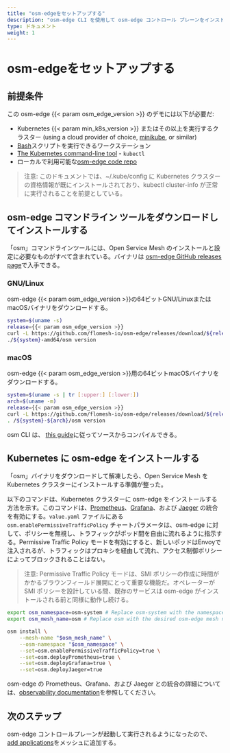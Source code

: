 ```yaml
---
title: "osm-edgeをセットアップする"
description: "osm-edge CLI を使用して osm-edge コントロール プレーンをインストールする"
type: ドキュメント
weight: 1
---
```


# osm-edgeをセットアップする

## 前提条件
この osm-edge {{< param osm_edge_version >}} のデモには以下が必要だ:
  - Kubernetes {{< param min_k8s_version >}} またはその以上を実行するクラスター (using a cloud provider of choice, [minikube](https://minikube.sigs.k8s.io/docs/start/), or similar)
  - [Bash](https://en.wikipedia.org/wiki/Bash_(Unix_shell))スクリプトを実行できるワークステーション
  - [The Kubernetes command-line tool](https://kubernetes.io/docs/tasks/tools/#kubectl) - `kubectl`
  - ローカルで利用可能な[osm-edge code repo](https://github.com/flomesh-io/osm-edge/) 

> 注意: このドキュメントでは、~/.kube/config に Kubernetes クラスターの資格情報が既にインストールされており、kubectl cluster-info が正常に実行されることを前提としている。



## osm-edge コマンドライン ツールをダウンロードしてインストールする

「osm」コマンドラインツールには、Open Service Mesh のインストールと設定に必要なものがすべて含まれている。バイナリは [osm-edge GitHub releases page](https://github.com/flomesh-io/osm-edge/releases/)で入手できる。
### GNU/Linux

osm-edge {{< param osm_edge_version >}}の64ビットGNU/LinuxまたはmacOSバイナリをダウンロードする。

```bash
system=$(uname -s)
release={{< param osm_edge_version >}}
curl -L https://github.com/flomesh-io/osm-edge/releases/download/${release}/osm-${release}-${system}-amd64.tar.gz | tar -vxzf -
./${system}-amd64/osm version
```

### macOS

osm-edge {{< param osm_edge_version >}}用の64ビットmacOSバイナリをダウンロードする。

```bash
system=$(uname -s | tr [:upper:] [:lower:])
arch=$(uname -m)
release={{< param osm_edge_version >}}
curl -L https://github.com/flomesh-io/osm-edge/releases/download/${release}/osm-edge-${release}-${system}-${arch}.tar.gz | tar -vxzf -
. /${system}-${arch}/osm version
```

osm CLI は、 [this guide](/docs/guides/cli)に従ってソースからコンパイルできる。

## Kubernetes に osm-edge をインストールする

「osm」バイナリをダウンロードして解凍したら、Open Service Mesh を Kubernetes クラスターにインストールする準備が整った。

以下のコマンドは、Kubernetes クラスターに osm-edge をインストールする方法を示す。このコマンドは、[Prometheus](https://github.com/prometheus/prometheus)、[Grafana](https://github.com/grafana/grafana)、および [Jaeger](https://github.com/jaegertracing/jaeger) の統合を有効にする。`value.yaml` ファイルにある `osm.enablePermissiveTrafficPolicy` チャートパラメータは、osm-edge に対して、ポリシーを無視し、トラフィックがポッド間を自由に流れるように指示する。Permissive Traffic Policy モードを有効にすると、新しいポッドはEnvoyで注入されるが、トラフィックはプロキシを経由して流れ、アクセス制御ポリシーによってブロックされることはない。

> 注意: Permissive Traffic Policy モードは、SMI ポリシーの作成に時間がかかるブラウンフィールド展開にとって重要な機能だ。オペレーターが SMI ポリシーを設計している間、既存のサービスは osm-edge がインストールされる前と同様に動作し続ける。

```bash
export osm_namespace=osm-system # Replace osm-system with the namespace where osm-edge will be installed
export osm_mesh_name=osm # Replace osm with the desired osm-edge mesh name

osm install \
    --mesh-name "$osm_mesh_name" \
    --osm-namespace "$osm_namespace" \
    --set=osm.enablePermissiveTrafficPolicy=true \
    --set=osm.deployPrometheus=true \
    --set=osm.deployGrafana=true \
    --set=osm.deployJaeger=true
```

osm-edge の Prometheus、Grafana、および Jaeger との統合の詳細については、[observability documentation](/docs/guides/observability/)を参照してください。

## 次のステップ

osm-edge コントロールプレーンが起動して実行されるようになったので、 [add applications](/docs/getting_started/install_apps/)をメッシュに追加する。